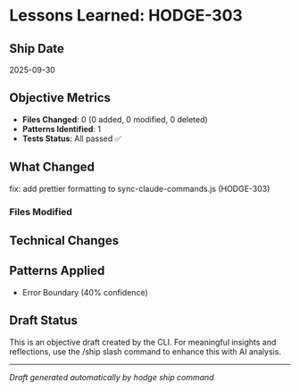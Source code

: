 # Lessons Learned: HODGE-303

## Ship Date
2025-09-30

## Objective Metrics
- **Files Changed**: 0 (0 added, 0 modified, 0 deleted)
- **Patterns Identified**: 1
- **Tests Status**: All passed ✅

## What Changed
fix: add prettier formatting to sync-claude-commands.js (HODGE-303)

### Files Modified



## Technical Changes


## Patterns Applied
- Error Boundary (40% confidence)

## Draft Status
This is an objective draft created by the CLI. For meaningful insights and reflections, use the /ship slash command to enhance this with AI analysis.

---
*Draft generated automatically by hodge ship command*